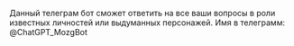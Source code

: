 Данный телеграм бот сможет ответить на все ваши вопросы в роли известных личностей или выдуманных персонажей.
Имя в телеграмм: @ChatGPT_MozgBot
